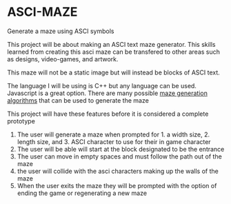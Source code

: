 # ASCI-MAZE
Generate a maze using ASCI symbols

This project will be about making an ASCI text maze generator. This skills learned from creating this asci maze can be transfered to other areas such as designs, video-games, and artwork.

This maze will not be a static image but will instead be blocks of ASCI text.

The language I will be using is C++ but any language can be used. Javascript is a great option.
There are many possible [maze generation algorithms]([url](https://en.wikipedia.org/wiki/Maze_generation_algorithm#Simple_algorithms)) that can be used to generate the maze

This project will have these features before it is considered a complete prototype

1. The user will generate a maze when prompted for 1. a width size, 2. length size, and 3. ASCI character to use for their in game character
2. The user will be able will start at the block designated to be the entrance
3. The user can move in empty spaces and must follow the path out of the maze
4. the user will collide with the asci characters making up the walls of the maze
5. When the user exits the maze they will be prompted with the option of ending the game or regenerating a new maze
